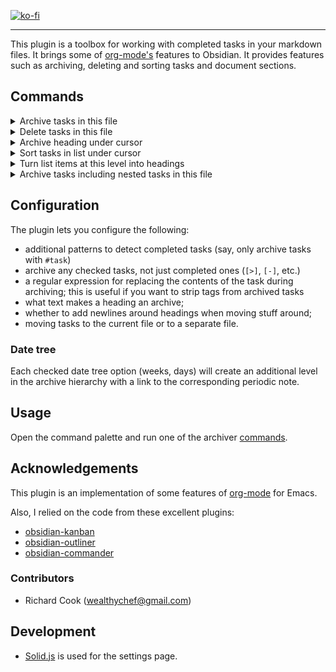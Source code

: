[![ko-fi](https://ko-fi.com/img/githubbutton_sm.svg)](https://ko-fi.com/K3K4FBU43)

---

This plugin is a toolbox for working with completed tasks in your markdown files. It brings some
of [org-mode's](https://orgmode.org/) features to Obsidian. It provides features such as archiving, deleting and sorting
tasks and document sections.

## Commands <a id="commands"></a>

<details>
<summary>Archive tasks in this file</summary>

Here is what it looks like:

```md
- [ ] This one I haven't done yet
- [x] Water the dog
    - Some task details
- [x] Feed the plants
```

Turns into:

```md
- [ ] This one I haven't done yet

# Archived

- [x] Water the dog
    - Some task details
- [x] Feed the plants
```

Or, with date tree enabled:

```md
- [ ] This one I haven't done yet

# Archived

- [[2021-09-W-38]]
    - [[2021-09-16]]
        - [x] Water the dog
            - Some task details
        - [x] Feed the plants
```

</details>

<details>
<summary>Delete tasks in this file</summary>

This one is the same as 'Archive tasks in this file', except that the tasks get discarded.

</details>

<details>
<summary>Archive heading under cursor</summary>

Grab the whole section under the heading under cursor, including all the child sections and move it to the archive.

This:

```markdown
Some top-level text

# H1 heading

Some text

## H2 heading

More text
```

Turns into:

```markdown
Some top-level text

# Archived

## H1 heading

Some text

### H2 heading

More text
```

</details>

<details>
<summary>Sort tasks in list under cursor</summary>

Grab the whole list under cursor and **recursively** reorder all the items based on completeness:

1. Plain list items first
2. Then, incomplete tasks
3. And finally, completed tasks

This list:

```markdown
- [x] Task
- Item
- [ ] Incomplete
    - [x] Task
    - Item More notes
    - [ ] Incomplete
- Item 2
- [ ] Incomplete 2
    - [x] Task
    - Item
    - [x] Task 2
```

Turns into:

```markdown
- Item
- Item 2
- [ ] Incomplete
    - Item More notes
    - [ ] Incomplete
    - [x] Task
- [ ] Incomplete 2
    - Item
    - [x] Task
    - [x] Task 2
- [x] Task
```

</details>

<details>
<summary>Turn list items at this level into headings</summary>

Grab the list under cursor and turn every list item at and above the level of the item under cursor into a heading.

This:

```markdown
- li 1
    - li 2 | <- cursor
        - li 3
```

Turns into:

```markdown
# li 1

## li 2

- li 3
```

</details>


<details>
<summary>Archive tasks including nested tasks in this file</summary>

Same as simple archiving, except that now completed nested tasks also get archived, with their sub-items.

This:

```markdown
- [ ] Incomplete task
    - [x] Completed subtask
        - Task details
    - [ ] Incomplete subtask
```

Turns into:

```markdown
- [ ] Incomplete task
    - [ ] Incomplete subtask
  
# Archived

- [x] Completed subtask
    - Task details
```

</details>

## Configuration

The plugin lets you configure the following:

- additional patterns to detect completed tasks (say, only archive tasks with `#task`)
- archive any checked tasks, not just completed ones (`[>]`, `[-]`, etc.)
- a regular expression for replacing the contents of the task during archiving; this is useful if you want to strip tags
  from archived tasks
- what text makes a heading an archive;
- whether to add newlines around headings when moving stuff around;
- moving tasks to the current file or to a separate file.

### Date tree

Each checked date tree option (weeks, days) will create an additional level in the archive hierarchy with a link to the
corresponding periodic note.

## Usage

Open the command palette and run one of the archiver [commands](#commands).

## Acknowledgements

This plugin is an implementation of some features of [org-mode](https://orgmode.org/) for Emacs.

Also, I relied on the code from these excellent plugins:
- [obsidian-kanban](https://github.com/mgmeyers/obsidian-kanban)
- [obsidian-outliner](https://github.com/vslinko/obsidian-outliner)
- [obsidian-commander](https://github.com/phibr0/obsidian-commander)

### Contributors

- Richard Cook (wealthychef@gmail.com)

## Development

- [Solid.js](https://www.solidjs.com/) is used for the settings page.
